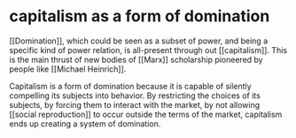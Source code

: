 # capitalism as a form of domination

[[Domination]], which could be seen as a subset of power, and being a specific kind of power relation, is all-present through out [[capitalism]]. This is the main thrust of new bodies of [[Marx]] scholarship pioneered by people like [[Michael Heinrich]].

Capitalism is a form of domination because it is capable of silently compelling its subjects into behavior. By restricting the choices of its subjects, by forcing them to interact with the market, by not allowing [[social reproduction]] to occur outside the terms of the market, capitalism ends up creating a system of domination.

